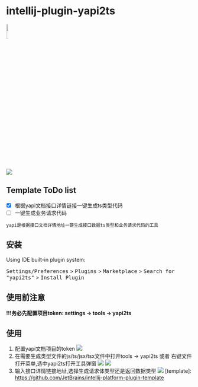 # intellij-plugin-yapi2ts
<a href="https://www.jetbrains.com/webstorm"><img src="https://cdn.jsdelivr.net/gh/cong1223/cloudimg@master/img/20211109162916.png" width = "10%" /></a><br/>
[![](https://badgen.net/badge/yapi2ts/v1/f2a)](http://git.hljnbw.cn/WEB_GROUP/intellij-plugin-yapi2ts.git)

## Template ToDo list
- [x] 根据yapi文档接口详情链接一键生成ts类型代码
- [ ] 一键生成业务请求代码

<!-- Plugin description -->
    yapi是根据接口文档详情地址一键生成接口数据ts类型和业务请求代码的工具
<!-- Plugin description end -->

## 安装

  Using IDE built-in plugin system:
  
  <kbd>Settings/Preferences</kbd> > <kbd>Plugins</kbd> > <kbd>Marketplace</kbd> > <kbd>Search for "yapi2ts"</kbd> >
  <kbd>Install Plugin</kbd>
  
## 使用前注意
**!!!务必先配置项目token: settings -> tools -> yapi2ts**
## 使用
1. 配置yapi文档项目的token
   ![](https://qnm.hunliji.com/Fo6wg9gECcIn_ZncVmwZSvljUCPz)
2. 在需要生成类型文件的js/ts/jsx/tsx文件中打开tools -> yapi2ts 或者 右键文件打开菜单,选中yapi2ts打开工具弹窗
   ![](https://cdn.jsdelivr.net/gh/cong1223/cloudimg@master/img/20211109175927.png)
   ![](https://cdn.jsdelivr.net/gh/cong1223/cloudimg@master/img/20211109180108.png)
3. 输入接口详情链接地址,选择生成请求体类型还是返回数据类型
   ![](https://cdn.jsdelivr.net/gh/cong1223/cloudimg@master/img/20211109180242.png)
[template]: https://github.com/JetBrains/intellij-platform-plugin-template
